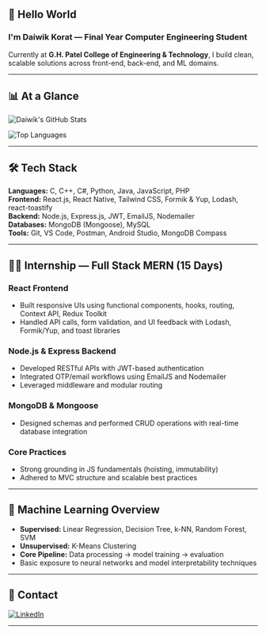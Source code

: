 ## 👋 Hello World

### I'm Daiwik Korat — Final Year Computer Engineering Student

Currently at **G.H. Patel College of Engineering & Technology**, I build clean, scalable solutions across front-end, back-end, and ML domains.

---

## 📊 At a Glance

![Daiwik's GitHub Stats](https://github-readme-stats.vercel.app/api?username=daiwikkorat&show_icons=true&theme=default)

![Top Languages](https://github-readme-stats.vercel.app/api/top-langs/?username=daiwikkorat&layout=compact&theme=default)

---

## 🛠️ Tech Stack

**Languages:** C, C++, C#, Python, Java, JavaScript, PHP  
**Frontend:** React.js, React Native, Tailwind CSS, Formik & Yup, Lodash, react-toastify  
**Backend:** Node.js, Express.js, JWT, EmailJS, Nodemailer  
**Databases:** MongoDB (Mongoose), MySQL  
**Tools:** Git, VS Code, Postman, Android Studio, MongoDB Compass

---

## 🧑‍💻 Internship — Full Stack MERN (15 Days)

### React Frontend
- Built responsive UIs using functional components, hooks, routing, Context API, Redux Toolkit
- Handled API calls, form validation, and UI feedback with Lodash, Formik/Yup, and toast libraries

### Node.js & Express Backend
- Developed RESTful APIs with JWT-based authentication
- Integrated OTP/email workflows using EmailJS and Nodemailer
- Leveraged middleware and modular routing

### MongoDB & Mongoose
- Designed schemas and performed CRUD operations with real-time database integration

### Core Practices
- Strong grounding in JS fundamentals (hoisting, immutability)
- Adhered to MVC structure and scalable best practices

---

## 🤖 Machine Learning Overview

- **Supervised:** Linear Regression, Decision Tree, k-NN, Random Forest, SVM  
- **Unsupervised:** K-Means Clustering  
- **Core Pipeline:** Data processing → model training → evaluation  
- Basic exposure to neural networks and model interpretability techniques

---

## 🔗 Contact

[![LinkedIn](https://img.shields.io/badge/LinkedIn-Connect-blue?style=for-the-badge&logo=linkedin)](https://www.linkedin.com/in/daiwikkorat/)

---

